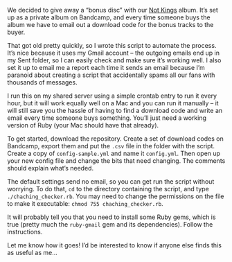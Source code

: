 We decided to give away a “bonus disc” with our [Not Kings](http://candysays.bandcamp.com/album/not-kings) album. It’s set up as a private album on Bandcamp, and every time someone buys the album we have to email out a download code for the bonus tracks to the buyer.

That got old pretty quickly, so I wrote this script to automate the process. It’s nice because it uses my Gmail account – the outgoing emails end up in my Sent folder, so I can easily check and make sure it’s working well. I also set it up to email me a report each time it sends an email because I’m paranoid about creating a script that accidentally spams all our fans with thousands of messages.

I run this on my shared server using a simple crontab entry to run it every hour, but it will work equally well on a Mac and you can run it manually – it will still save you the hassle of having to find a download code and write an email every time someone buys something. You’ll just need a working version of Ruby (your Mac should have that already).

To get started, download the repository. Create a set of download codes on Bandcamp, export them and put the `.csv` file in the folder with the script. Create a copy of `config-sample.yml` and name it `config.yml`. Then open up your new config file and change the bits that need changing. The comments should explain what’s needed.

The default settings send no email, so you can get run the script without worrying. To do that, `cd` to the directory containing the script, and type `./chaching_checker.rb`. You may need to change the permissions on the file to make it executable: `chmod 755 chaching_checker.rb`.

It will probably tell you that you need to install some Ruby gems, which is true (pretty much the `ruby-gmail` gem and its dependencies). Follow the instructions.

Let me know how it goes! I’d be interested to know if anyone else finds this as useful as me...
